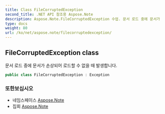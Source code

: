 ```yaml
---
title: Class FileCorruptedException
second_title: .NET API 참조용 Aspose.Note
description: Aspose.Note.FileCorruptedException 수업. 문서 로드 중에 문서가 손상되어 로드할 수 없을 때 발생합니다.
type: docs
weight: 80
url: /ko/net/aspose.note/filecorruptedexception/
---
```

## FileCorruptedException class

문서 로드 중에 문서가 손상되어 로드할 수 없을 때 발생합니다.

```csharp
public class FileCorruptedException : Exception
```

### 또한보십시오

* 네임스페이스 [Aspose.Note](../../aspose.note/)
* 집회 [Aspose.Note](../../)


